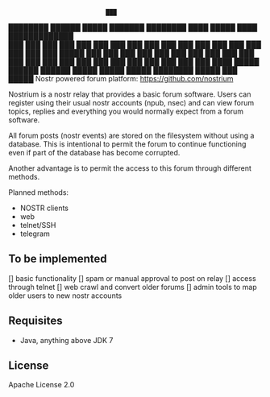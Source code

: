 
                               ███                                               
 ████████    ██████   █████  ███████   ████████  ████  █████ ████ █████████████  
  ███  ███  ███  ███ ███       ███      ███  ███  ███   ███  ███   ███  ███  ███ 
  ███  ███  ███  ███  █████    ███      ███       ███   ███  ███   ███  ███  ███ 
  ███  ███  ███  ███     ███   ███ ███  ███       ███   ███  ███   ███  ███  ███ 
 ████ █████  ██████  ██████     █████  █████     █████   ████████ █████ ███ █████
	Nostr powered forum platform: https://github.com/nostrium


Nostrium is a nostr relay that provides a basic forum software.
Users can register using their usual nostr accounts (npub, nsec)
and can view forum topics, replies and everything you would
normally expect from a forum software.

All forum posts (nostr events) are stored on the filesystem
without using a database. This is intentional to permit the
forum to continue functioning even if part of the database
has become corrupted.

Another advantage is to permit the access to this forum
through different methods.

Planned methods:
+ NOSTR clients
+ web
+ telnet/SSH
+ telegram


To be implemented
-----------------
[] basic functionality
[] spam or manual approval to post on relay
[] access through telnet
[] web crawl and convert older forums
[] admin tools to map older users to new nostr accounts


Requisites
----------

+ Java, anything above JDK 7


License
-------

Apache License 2.0



